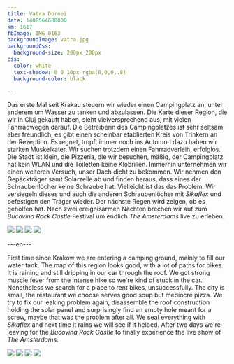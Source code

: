 ```yaml
---
title: Vatra Dornei
date: 1408564680000
km: 1617
fbImage: IMG_0163
backgroundImage: vatra.jpg
backgroundCss:
  background-size: 200px 200px
css:
  color: white
  text-shadow: 0 0 10px rgba(0,0,0,.8)
  background-color: black

---
```


Das erste Mal seit Krakau steuern wir wieder einen Campingplatz an, unter anderem um Wasser zu tanken und abzulassen. Die Karte dieser Region, die wir in Cluj gekauft haben, sieht vielversprechend aus, mit vielen Fahrradwegen darauf. Die Betreiberin des Campingplatzes ist sehr seltsam aber freundlich, es gibt einen scheinbar etablierten Kreis von Trinkern an der Rezeption. Es regnet, tropft immer noch ins Auto und dazu haben wir starken Muskelkater. Wir suchen trotzdem einen Fahrradverleih, erfolglos. Die Stadt ist klein, die Pizzeria, die wir besuchen, mäßig, der Campingplatz hat kein WLAN und die Toiletten keine Klobrillen. Immerhin unternehmen wir einen weiteren Versuch, unser Dach dicht zu bekommen. Wir nehmen den Gepäckträger samt Solarzelle ab und finden heraus, dass eines der Schraubenlöcher keine Schraube hat. Vielleicht ist das das Problem. Wir versiegeln dieses und auch die anderen Schraubenlöcher mit *Sikaflex* und befestigen den Träger wieder. Der nächste Regen wird zeigen, ob es geholfen hat. Nach zwei ereignisarmen Nächten brechen wir auf zum *Bucovina Rock Castle* Festival um endlich *The Amsterdams* live zu erleben.

![](IMG_0157)
![](IMG_0163)
![](IMG_0167)
![](IMG_0168)

---en---

First time since Krakow we are entering a camping ground, mainly to fill our water tank. The map of this region looks good, with a lot of paths for bikes. It is raining and still dripping in our car through the roof. We got strong muscle fever from the intense hike so we're kind of stuck in the car. Nonetheless we search for a place to rent bikes, unsuccessfully. The city is small, the restaurant we choose serves good soup but mediocre pizza. We try to fix our leaking problem again, disassemble the roof construction holding the solar panel and surprisingly find an empty hole meant for a screw, maybe that was the problem after all. We seal everything with *Sikaflex* and next time it rains we will see if it helped. After two days we're leaving for the *Bucovina Rock Castle* to finally experience the live show of *The Amsterdams*.

![](IMG_0157)
![](IMG_0163)
![](IMG_0167)
![](IMG_0168)